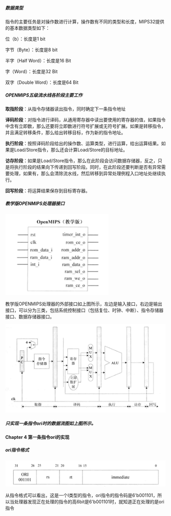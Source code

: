 ##### 数据类型

指令的主要任务是对操作数进行计算，操作数有不同的类型和长度，MIPS32提供的基本数据类型如下：

位（b）：长度是1 bit

字节（Byte）：长度是8 bit

半字（Half Word）：长度是16 Bit

字（Word）：长度是32 Bit

双字（Double Word）：长度是64 Bit

##### OPENMIPS五级流水线各阶段主要工作

**取指阶段**：从指令存储器读出指令，同时确定下一条指令地址

**译码阶段**：对指令进行译码，从通用寄存器中读出要使用的寄存器的值，如果指令中含有立即数，那么还要将立即数进行符号扩展或无符号扩展。如果是转移指令，并且满足转移条件，那么给出转移目标，作为新的指令地址。

**执行阶段**：按照译码阶段给出的操作数、运算类型，进行运算，给出运算结果。如果是Load/Store指令，那么还会计算Load/Store的目标地址。

**访存阶段**：如果是Load/Store指令，那么在此阶段会访问数据存储器，反之，只是将执行阶段的结果向下传递到回写阶段。同时，在此阶段还要判断是否有异常需要处理，如果有，那么会清除流水线，然后转移到异常处理例程入口地址处继续执行。

**回写阶段**：将运算结果保存到目标寄存器。

##### 教学版OPENMIPS处理器接口

![1](./images/2.png)

教学版OPENMIPS处理器的外部接口如上图所示，左边是输入接口，右边是输出接口，可以分为三类，包括系统控制接口（包括复位、时钟、中断）、指令存储器接口、数据存储器接口。



![1](./images/1.png)

##### 只实现一条指令ori时的数据流图如上图所示。

#### Chapter 4 第一条指令ori的实现

##### ori指令格式

<img src="./images/3.png" alt="3"  />

从指令格式可以看出，这是一个I类型的指令，ori指令的指令码是6'b001101，所以当处理器发现正在处理的指令的高6bit是6'b001101时，就知道正在处理的是ori指令